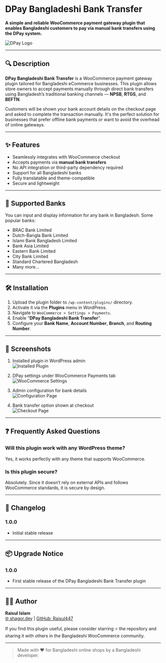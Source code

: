 
# DPay Bangladeshi Bank Transfer

**A simple and reliable WooCommerce payment gateway plugin that enables Bangladeshi customers to pay via manual bank transfers using the DPay system.**

![DPay Logo](.dpay-bangladeshi-bank-transfer/assets/dpay-logo.png)

---

## 🔍 Description

**DPay Bangladeshi Bank Transfer** is a WooCommerce payment gateway plugin tailored for Bangladeshi eCommerce businesses. This plugin allows store owners to accept payments manually through direct bank transfers using Bangladesh’s traditional banking channels — **NPSB**, **RTGS**, and **BEFTN**.

Customers will be shown your bank account details on the checkout page and asked to complete the transaction manually. It's the perfect solution for businesses that prefer offline bank payments or want to avoid the overhead of online gateways.

---

## ✨ Features

- Seamlessly integrates with WooCommerce checkout
- Accepts payments via **manual bank transfers**
- No API integration or third-party dependency required
- Support for all Bangladeshi banks
- Fully translatable and theme-compatible
- Secure and lightweight

---

## 🏦 Supported Banks

You can input and display information for any bank in Bangladesh. Some popular banks:

- BRAC Bank Limited  
- Dutch-Bangla Bank Limited  
- Islami Bank Bangladesh Limited  
- Bank Asia Limited  
- Eastern Bank Limited  
- City Bank Limited  
- Standard Chartered Bangladesh
- Many more...

---

## 🛠️ Installation

1. Upload the plugin folder to `/wp-content/plugins/` directory.
2. Activate it via the **Plugins** menu in WordPress.
3. Navigate to `WooCommerce > Settings > Payments`.
4. Enable "**DPay Bangladeshi Bank Transfer**".
5. Configure your **Bank Name**, **Account Number**, **Branch**, and **Routing Number**.

---

## 📸 Screenshots

1. Installed plugin in WordPress admin  
   ![Installed Plugin](.dpay-bangladeshi-bank-transfer/assets/screenshot-1.png)

2. DPay settings under WooCommerce Payments tab  
   ![WooCommerce Settings](.dpay-bangladeshi-bank-transfer/assets/screenshot-2.png)

3. Admin configuration for bank details  
   ![Configuration Page](.dpay-bangladeshi-bank-transfer/assets/screenshot-3.png)

4. Bank transfer option shown at checkout  
   ![Checkout Page](.dpay-bangladeshi-bank-transfer/assets/screenshot-4.png)

---

## ❓ Frequently Asked Questions

### Will this plugin work with any WordPress theme?  
Yes, it works perfectly with any theme that supports WooCommerce.

### Is this plugin secure?  
Absolutely. Since it doesn’t rely on external APIs and follows WooCommerce standards, it is secure by design.

---

## 🧾 Changelog

### 1.0.0
- Initial stable release

---

## 📦 Upgrade Notice

### 1.0.0
- First stable release of the DPay Bangladeshi Bank Transfer plugin

---

## 👨‍💻 Author

**Raisul Islam**  
[🌐 shagor.dev](https://shagor.dev) | [GitHub: Raisul447](https://github.com/Raisul447)

If you find this plugin useful, please consider starring ⭐ the repository and sharing it with others in the Bangladeshi WooCommerce community.

---

> Made with ❤️ for Bangladeshi online shops by a Bangladeshi developer.
